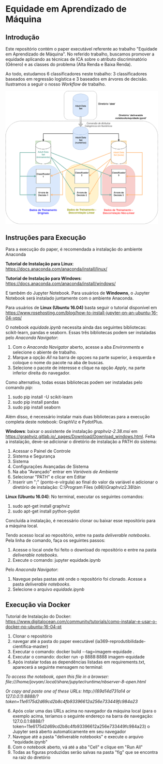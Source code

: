 # Equidade em Aprendizado de Máquina

## Introdução

Este repositório contém o paper executável referente ao trabalho "Equidade em Aprendizado de Máquina". No referido trabalho, buscamos promover a equidade aplicando as técnicas de ICA sobre o atributo discriminatório (Gênero) e as classes do problema (Alta Renda e Baixa Renda).

Ao todo, estudamos 6 classificadores neste trabalho: 3 classificadores baseados em regressão logística e 3 baseados em árvores de decisão. Ilustramos a seguir o nosso *Workflow* de trabalho.

![Workflow](fig/WorkflowIA369.png)

## Instruções para Execução 

Para a execução do paper, é recomendada a instalação do ambiente Anaconda

**Tutorial de Instalação para Linux**: https://docs.anaconda.com/anaconda/install/linux/

**Tutorial de Instalação para Windows**: https://docs.anaconda.com/anaconda/install/windows/

E também do Jupyter Notebook. Para usuários de **Windowns**, o Jupyter Notebook será instalado juntamente com o ambiente Anaconda. 

Para usuários de **Linux (Ubuntu 16.04)** basta seguir o tutorial disponível em https://www.rosehosting.com/blog/how-to-install-jupyter-on-an-ubuntu-16-04-vps/

O notebook *equidade.ipynb* necessita ainda das seguintes bibliotecas: scikit-learn, pandas e seaborn. Essas três bibliotecas podem ser instaladas pelo *Anaconda Navigator*:

1. Com o _Anaconda Navigator_ aberto, acesse a aba _Environments_ e selecione o abiente de trabalho. 
2. Marque a opção _All_ na barra de opçoes na parte superior, à esquerda e coloque o nome do pacote na aba de buscas. 
3. Selecione o pacote de interesse e clique na opção _Apply_, na parte inferior direita do navegador.

Como alternativa, todas essas bibliotecas podem ser instaladas pelo comando _pip_:

1. sudo pip install -U scikit-learn
2. sudo pip install pandas
3. sudo pip install seaborn

Além disso, é necessário instalar mais duas bibliotecas para a execução completa deste notebook: GraphViz e PydotPlus.

**Windows**: baixar o assistente de instalação *graphviz-2.38.msi* em https://graphviz.gitlab.io/_pages/Download/Download_windows.html.
Feita a instalação, deve-se adicionar o diretório de instalação a PATH do sistema:

1. Acessar o Painel de Controle
2. Sistema e Segurança
3. Sistema
4. Configurações Avançadas de Sistema
5. Na aba "Avançado" entrar em _Variáveis de Ambiente_
6. Selecionar "PATH" e clicar em Editar
7. Inserir um ";" (ponto-e-vírgula) ao final do valor da variável e adicionar o diretório de instalação: C:\Program Files (x86)\Graphviz2.38\bin

**Linux (Ubuntu 16.04)**: No terminal, executar os seguintes comandos:

1. sudo apt-get install graphviz
2. sudo apt-get install python-pydot

Concluída a instalação, é necessário clonar ou baixar esse repositório para a máquina local.

Tendo acesso local ao repositório, entre na pasta *deliverable notebooks*. Pela linha de comando, faça os seguintes passos:

1. Acesse o local onde foi feito o download do repositório e entre na pasta *deliverable notebooks*.
2. Execute o comando: jupyter equidade.ipynb

Pelo *Anaconda Navigator*:

1. Navegue pelas pastas até onde o repositório foi clonado. Acesse a pasta *deliverable notebooks*.
2. Selecione o arquivo *equidade.ipynb*

## Execução via Docker

Tutorial de Instalação do Docker: https://www.digitalocean.com/community/tutorials/como-instalar-e-usar-o-docker-no-ubuntu-16-04-pt

1) Clonar o repositório
2) navegar até a pasta do paper executável (ia369-reprodutibilidade-cientifica-master)
3) Executar o comando: docker build --tag=imagem-equidade . 
4) Executar o comando: docker run -p 8888:8888 imagem-equidade
5) Após instalar todas as dependências listadas em requirements.txt, aparecerá a seguinte mensagem no terminal:

 *To access the notebook, open this file in a browser:
        file:///home/jovyan/.local/share/jupyter/runtime/nbserver-8-open.html*     
        
        
 *Or copy and paste one of these URLs: http://(69d14d731a14 or 127.0.0.1):8888/?token=11e6175d2d69cd2b8c4fb93396612a256e733449fc984a23*

6) Após colar uma das URLs acima no navegador da máquina local (para o exemplo acima, teríamos o seguinte endereço na barra de navegação:  127.0.0.1:8888/?token=11e6175d2d69cd2b8c4fb93396612a256e733449fc984a23) o Jupyter será aberto automaticamente em seu navegador
7) Navegue até a pasta "deliverable notebooks" e execute o arquivo "equidade.ipynb"
8) Com o notebook aberto, vá até a aba "Cell" e clique em "Run All"
9) Todas as figuras produzidas serão salvas na pasta "fig" que se encontra na raiz do diretório 

